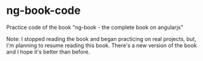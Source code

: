 ng-book-code
============

Practice code of the book "ng-book - the complete book on angularjs"

Note: I stopped reading the book and began practicing on real projects, but, I'm planning to resume reading this book. There's a new version of the book and I hope it's better than before.
